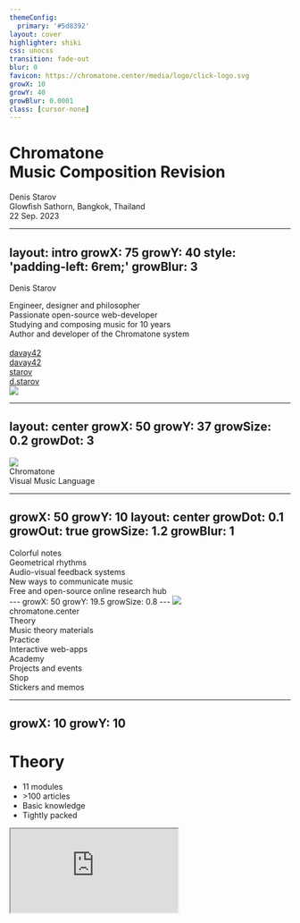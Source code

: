 ```yaml
---
themeConfig:
  primary: '#5d8392'
layout: cover
highlighter: shiki
css: unocss
transition: fade-out
blur: 0
favicon: https://chromatone.center/media/logo/click-logo.svg
growX: 10
growY: 40
growBlur: 0.0001
class: [cursor-none]
---
```


<h1 flex="~ col">
<div font-bold text-7xl>Chromatone</div>
<div flex="~ gap3" text-5xl mt-2 items-center>Music Composition Revision</div>
</h1>

<div uppercase text-lg tracking-widest>
Denis Starov
</div>

<div abs-br mx-10 my-14 flex="~ col" text-xl text-right>
  <div>Glowfish Sathorn, Bangkok, Thailand</div>
  <div text-lg opacity-50>22 Sep. 2023</div>
</div>

---
layout: intro
growX: 75
growY: 40
style: 'padding-left: 6rem;'
growBlur: 3
---

<h10 text-60px font-bold> Denis Starov</h10>

<div leading-10 opacity-90 text-2xl mt-2>
Engineer, designer and philosopher<br>
Passionate open-source web-developer<br>
Studying and composing music for 10 years<br>
Author and developer of the Chromatone system<br>
<br>
</div>

<div my-10 text-2xl w-min flex="~ gap-1" items-center justify-center>

  <ri-github-line op50 ma text-xl ml4/>
  <div><a href="https://github.com/davay42" target="_blank" class="border-none! ">davay42</a></div>
  <ri-twitter-line op50 ma text-xl ml4/>
  <div><a href="https://twitter.com/davay42" target="_blank" class="border-none! ">davay42</a></div>
  <la-telegram op50 ma text-xl ml4/>
  <div><a href="https://t.me/starov" target="_blank" class="border-none! ">starov</a></div>
  <la-facebook op50 ma text-xl ml4/>
  <div><a href="https://facebook.com/starov" target="_blank" class="border-none! ">d.starov</a></div>
  
</div>

<img src="https://avatars.githubusercontent.com/u/6184449?v=4" rounded-full w-45 abs-tr mt-30 mr-40/>

<div flex="~ gap2">

</div>

<!--

-->

---
layout: center
growX: 50
growY: 37
growSize: 0.2
growDot: 3
---

<img mx-auto w-60 mt-2 src="/logo.svg" />

<div text-center mt-4 font-bold text-60px> Chromatone</div>
<div text-center text-32px>Visual Music Language</div>

<!--
Let's start by talking about Developer Experience. These years we have heard about Developer Experience more and more often. Frameworks have put a lot of effort into improving Developer Experience, to make our work more efficient and productive, and of course, a better experience. Here I'd like to divide the big concept into different parts and see what we have done to really make a difference from a framework's perspective.
-->

---
growX: 50
growY: 10
layout: center
growDot: 0.1
growOut: true
growSize: 1.2
growBlur: 1
---
<div flex text-3xl flex-col gap-4 items-center text-center>
<v-clicks>
<div> Colorful notes</div>
<div> Geometrical rhythms</div>
<div> Audio-visual feedback systems</div>
<div> New ways to communicate music </div>
<div> Free and open-source online research hub</div>
</v-clicks>
</div>
---
growX: 50
growY: 19.5
growSize: 0.8
---

<img mx-auto mt-7 w-20 src="/logo.svg" />
<div text-4xl mt-6 text-center> chromatone.center</div>

<div flex="~" justify-evenly items-center h-60>
<v-clicks>

<div flex="~ col" items-center gap-2>
<div text-4xl font-bold>Theory</div>
<div text-base op80>Music theory materials</div>
</div>

<div flex="~ col" items-center gap-2>
<div text-4xl font-bold>Practice</div>
<div text-base op80>Interactive web-apps</div>
</div>

<div flex="~ col" items-center gap-2>
<div text-4xl font-bold>Academy</div>
<div text-base op80>Projects and events</div>
</div>

<div flex="~ col" items-center gap-2>
<div text-4xl font-bold>Shop</div>
<div text-base op80>Stickers and memos</div>
</div>

</v-clicks>
</div>

---
growX: 10
growY: 10
---

# Theory

<v-clicks>

- 11 modules
- \>100 articles
- Basic knowledge
- Tightly packed

</v-clicks>

<iframe v-click rounded-xl m-8 src="https://chromatone.center/theory/"
  onload="this.style.visibility = 'visible';"
  scale-90 origin-top-right absolute right-0 top-0 bottom-0 w="75%" h="100%"
/>

---
growX: 10
growY: 80
---

# Practice

<v-clicks>

- \>50 apps
- MIDI
- Synthesis
- Analysis
- Visualization

</v-clicks>

<iframe v-click rounded-xl m-4 src="https://chromatone.center/practice/"
  onload="this.style.visibility = 'visible';"
  scale-90 origin-top-right absolute right-0 top-0 bottom-0 w="75%" h="100%"
/>

---
growX: 90
growY: 10
growSize: 0.7
growBlur: 0.5
---

# Academy

<v-clicks>

- Projects
- Events
- Partners
- Tutors
- Students

</v-clicks>

<iframe v-click rounded-xl m-4 src="https://academy.chromatone.center/"
  onload="this.style.visibility = 'visible';"
  scale-90 origin-top-right absolute right-0 top-0 bottom-0 w="75%" h="105%"
/>

<!-- ## Where is Chromatone now

Chromatone is an international music education platform for everyone to gain knowledge and new pleasant experience. The knowledge is stored in the articles and apps, but it's compressed and dryed out to be light and compact. But there's so much to dive in! And that's where guidance may be incredibly helpful.

We're building from the ground up, educating ourselves and the ones who want to participate in the early development. While Chromatone is developed for more than 4 years it's still a long way to have it finished. It becomes more of a process of distilling and transfering knowledge and joy.

Chromatone as the music itself is totally international and doesn't rely on any language (except JavaScript 😇). Our goal is to create an international community of teachers, learners and practitioners of our visual music approach. It has already recommended itself in music theory educational video production and the time has come for it expand worldwide. Project by project.

## Where are we going

First step is to establish the convenient way for tutors to meet their students. Then educators will start creating their own content with all the tools available. In any language and for any age and any level of prior musical knowledge.

Second step is for all the educated people to gather together and play some amazing live music. Once you're in, you know it's a whole experience bringing deep joy of being in sync with each other! For that we hold meetups and other events. It's our testing ground for new music collaboration formats.

Third step is to make such musical gatherings a part of the new post-scarcity culture worldwide. Chromatone makes music much easier for visual people to learn and practice, so it enables significantly more musicians in any given place. So there's always someone to jam with! 🤩 And everyone should be able to meet other musicians and improvise together for a couple of hours at least once a month. 👏 -->

---
growX: 110
growY: 50
---

# Shop

<v-clicks>

- Stickers
- Memos
- Printable designs

</v-clicks>

<iframe v-click rounded-xl m-4 src="https://shop.chromatone.center/"
  onload="this.style.visibility = 'visible';"
  scale-90 origin-top-right absolute right-0 top-0 bottom-0 w="75%" h="105%"
/>

---
layout: center
growX: 66
growY: 55
class: [text-2xl]
---

<h1 font-bold> So how do we speak Chromatone?</h1>
<img v-click absolute right-62 bottom-42 mx-auto mt-7 w-40 src="/logo.svg" />

<div v-click>12 colors</div>
<div v-click>12 notes</div>
<div v-click>12 intervals</div>
<div v-click>100+ chords and scales</div>
<div v-click>1000+ rhythmic patterns</div>

---
layout: center
growX: 90
growY: 24
---

<img  absolute right-10 top-10 mx-auto mt-7 w-30 src="/logo.svg" />

<h2 font-bold>Visual language enables</h2>
<h1 my-4> collaborative live composition</h1>

---
layout: center
growX: 50
growY: 0
class: [text-center]
---
<div mt-20 mb-4 text-2xl >So this is</div>

<div text-6xl mb-4 font-bold> Visual Music Language</div>

<div v-click text-4xl mb-8>Now have a break for chat</div>

<!--
That's all for my talk. The slides can be found on my website. Thank you!
-->

---
growX: 50
growY: 50
growSize: 4
layout: center
class: [text-center]
---

## Donate any number
## to support Chromatone and
## to influence our composition

<img mt-10 mx-auto w-60 src="/qr.png" />

---
growX: 50
growY: 44
class:
---

<img w-40 src="/tsoop.svg"/>
<div v-click mb-2 text-lg> live multimedia generation</div>
<a href="https://tsoop.com" target="_blank" v-click text-xl>tsoop.com</a>

<iframe v-click rounded-xl m-4 src="https://tsoop.com/"
  onload="this.style.visibility = 'visible';"
  scale-90 origin-top-right absolute right-0 top-0 bottom-0 w="75%" h="105%"
/>

---
growX: 50
growY: 50
layout: center
---

#

Slides available at [slides.chromatone.center](https://slides.chromatone.center/music-composition-revision/)

<script setup></script>

